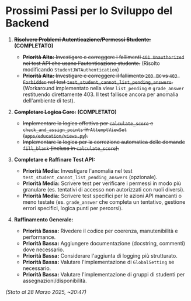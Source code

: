 # Prossimi Passi per lo Sviluppo del Backend

1.  **~~Risolvere Problemi Autenticazione/Permessi Studente:~~** **(COMPLETATO)**
    *   ~~**Priorità Alta:** Investigare e correggere i fallimenti `401 Unauthorized` nei test API che usano l'autenticazione studente.~~ (Risolto modificando `StudentJWTAuthentication`)
    *   ~~**Priorità Alta:** Investigare e correggere il fallimento `200 OK` vs `403 Forbidden` nel test `test_student_cannot_list_pending_answers`.~~ (Workaround implementato nella view `list_pending` e `grade_answer` restituendo direttamente 403. Il test fallisce ancora per anomalia dell'ambiente di test).

2.  **~~Completare Logica Core:~~** **(COMPLETATO)**
    *   ~~Implementare la logica effettiva per `calculate_score` e `check_and_assign_points` in `AttemptViewSet` (`apps/education/views.py`).~~
    *   ~~Implementare la logica per la correzione automatica delle domande `fill_blank` (inclusa in `calculate_score`).~~

3.  **Completare e Raffinare Test API:**
    *   **Priorità Media:** Investigare l'anomalia nel test `test_student_cannot_list_pending_answers` (opzionale).
    *   **Priorità Media:** Scrivere test per verificare i permessi in modo più granulare (es. tentativi di accesso non autorizzati con ruoli diversi).
    *   **Priorità Media:** Scrivere test specifici per le azioni API mancanti o meno testate (es. `grade_answer` che completa un tentativo, gestione errori specifici, logica punti per percorsi).

4.  **Raffinamento Generale:**
    *   **Priorità Bassa:** Rivedere il codice per coerenza, manutenibilità e performance.
    *   **Priorità Bassa:** Aggiungere documentazione (docstring, commenti) dove necessario.
    *   **Priorità Bassa:** Considerare l'aggiunta di logging più strutturato.
    *   **Priorità Bassa:** Valutare l'implementazione di `GlobalSetting` se necessario.
    *   **Priorità Bassa:** Valutare l'implementazione di gruppi di studenti per assegnazioni/disponibilità.

*(Stato al 28 Marzo 2025, ~20:47)*